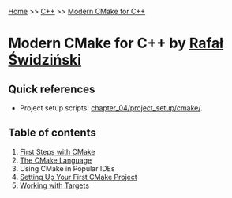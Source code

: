 [Home](../../README.md) >> [C++](../../README.md#c++) >> [Modern CMake for C++](./README.md)

# Modern CMake for C++ by [Rafał Świdziński](https://www.linkedin.com/in/rafalswidzinski/)

## Quick references

- Project setup scripts: [chapter_04/project_setup/cmake/](./chapter_04/project_setup/cmake/).

## Table of contents

1. [First Steps with CMake](./chapter_01)
1. [The CMake Language](./chapter_02)
1. Using CMake in Popular IDEs
1. [Setting Up Your First CMake Project](./chapter_04)
1. [Working with Targets](./chapter_05)
